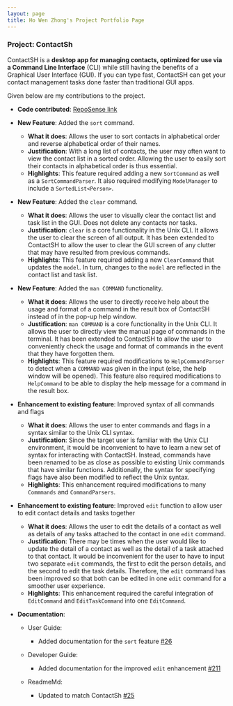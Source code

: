 ```yaml
---
layout: page
title: Ho Wen Zhong's Project Portfolio Page
---
```


### Project: ContactSh

ContactSH is a **desktop app for managing contacts, optimized for use via a Command Line Interface** (CLI) while still
having the benefits of a Graphical User Interface (GUI). If you can type fast, ContactSH can get your contact management
tasks done faster than traditional GUI apps.

Given below are my contributions to the project.

* **Code contributed**: [RepoSense link](https://nus-cs2103-ay2122s1.github.io/tp-dashboard/?search=wz27&sort=groupTitle&sortWithin=title&timeframe=commit&mergegroup=&groupSelect=groupByRepos&breakdown=true&checkedFileTypes=docs~functional-code~test-code~other&since=2021-09-17)

* **New Feature**: Added the `sort` command.
    * **What it does**: Allows the user to sort contacts in alphabetical order and reverse alphabetical order of their
      names.
    * **Justification**: With a long list of contacts, the user may often want to view the contact list in a sorted
    order. Allowing the user to easily sort their contacts in alphabetical order is thus essential.
    * **Highlights**: This feature required adding a new `SortCommand` as well as a `SortCommandParser`. It also
    required modifying `ModelManager` to include a `SortedList<Person>`.
      
* **New Feature**: Added the `clear` command.
    * **What it does**: Allows the user to visually clear the contact list and task list in the GUI. Does not delete any
      contacts nor tasks.
    * **Justification**: `clear` is a core functionality in the Unix CLI. It allows the user to clear the screen of all
    output. It has been extended to ContactSH to allow the user to clear the GUI screen of any clutter that may have
      resulted from previous commands.
    * **Highlights**: This feature required adding a new `ClearCommand` that updates the `model`. In turn, changes to
    the `model` are reflected in the contact list and task list.
      
* **New Feature**: Added the `man COMMAND` functionality.
    * **What it does**: Allows the user to directly receive help about the usage and format of a command in the result
    box of ContactSH instead of in the pop-up help window.
    * **Justification**: `man COMMAND` is a core functionality in the Unix CLI. It allows the user to directly view the
    manual page of commands in the terminal. It has been extended to ContactSH to allow the user to conveniently check
      the usage and format of commands in the event that they have forgotten them.
    * **Highlights**: This feature required modifications to `HelpCommandParser` to detect when a `COMMAND` was given
    in the input (else, the help window will be opened). This feature also required modifications to `HelpCommand` to
      be able to display the help message for a command in the result box.

* **Enhancement to existing feature**: Improved syntax of all commands and flags
    * **What it does**: Allows the user to enter commands and flags in a syntax similar to the Unix CLI syntax.
    * **Justification**: Since the target user is familiar with the Unix CLI environment, it would be inconvenient
    to have to learn a new set of syntax for interacting with ContactSH. Instead, commands have been renamed to be as
      close as possible to existing Unix commands that have similar functions. Additionally, the syntax for specifying
      flags have also been modified to reflect the Unix syntax.
    * **Highlights**: This enhancement required modifications to many `Commmands` and `CommandParsers`.

* **Enhancement to existing feature**: Improved `edit` function to allow user to edit contact details and tasks
  together
    * **What it does**: Allows the user to edit the details of a contact as well as details of any tasks attached to
    the contact in one `edit` command.
    * **Justification**: There may be times when the user would like to update the detail of a contact as well as the
    detail of a task attached to that contact. It would be inconvenient for the user to have to input two separate
      `edit` commands, the first to edit the person details, and the second to edit the task details. Therefore, the
      `edit` command has been improved so that both can be edited in one `edit` command for a smoother user experience.
    * **Highlights**: This enhancement required the careful integration of `EditCommand` and `EditTaskCommand` into one
    `EditCommand`.
  
* **Documentation**:
    * User Guide:
        * Added documentation for the `sort` feature [\#26](https://github.com/AY2122S1-CS2103T-W10-1/tp/pull/26)
    
    * Developer Guide:
        * Added documentation for the improved `edit` enhancement
          [\#211](https://github.com/AY2122S1-CS2103T-W10-1/tp/pull/211)

    * ReadmeMd:
        * Updated to match ContactSh [\#25](https://github.com/AY2122S1-CS2103T-W10-1/tp/pull/25)
